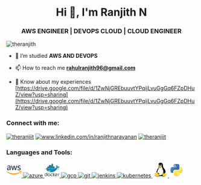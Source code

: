 <h1 align="center">Hi 👋, I'm Ranjith N</h1>
<h3 align="center">AWS ENGINEER | DEVOPS CLOUD | CLOUD ENGINEER</h3>

<p align="left"> <img src="https://komarev.com/ghpvc/?username=theranjith&label=Profile%20views&color=0e75b6&style=flat" alt="theranjith" /> </p>

- 🌱 I’m studied **AWS AND DEVOPS**

- 📫 How to reach me **rahulranjith96@gmail.com**

- 📄 Know about my experiences [https://drive.google.com/file/d/1ZwNjGREbuuvtYPqijLvuGgGq6FZpDHuZ/view?usp=sharing](https://drive.google.com/file/d/1ZwNjGREbuuvtYPqijLvuGgGq6FZpDHuZ/view?usp=sharing)

<h3 align="left">Connect with me:</h3>
<p align="left">
<a href="https://twitter.com/theranjiit" target="blank"><img align="center" src="https://raw.githubusercontent.com/rahuldkjain/github-profile-readme-generator/master/src/images/icons/Social/twitter.svg" alt="theranjiit" height="30" width="40" /></a>
<a href="https://linkedin.com/in/www.linkedin.com/in/ranjithnarayanan" target="blank"><img align="center" src="https://raw.githubusercontent.com/rahuldkjain/github-profile-readme-generator/master/src/images/icons/Social/linked-in-alt.svg" alt="www.linkedin.com/in/ranjithnarayanan" height="30" width="40" /></a>
<a href="https://instagram.com/theranjiit" target="blank"><img align="center" src="https://raw.githubusercontent.com/rahuldkjain/github-profile-readme-generator/master/src/images/icons/Social/instagram.svg" alt="theranjiit" height="30" width="40" /></a>
</p>

<h3 align="left">Languages and Tools:</h3>
<p align="left"> <a href="https://aws.amazon.com" target="_blank" rel="noreferrer"> <img src="https://raw.githubusercontent.com/devicons/devicon/master/icons/amazonwebservices/amazonwebservices-original-wordmark.svg" alt="aws" width="40" height="40"/> </a> <a href="https://azure.microsoft.com/en-in/" target="_blank" rel="noreferrer"> <img src="https://www.vectorlogo.zone/logos/microsoft_azure/microsoft_azure-icon.svg" alt="azure" width="40" height="40"/> </a> <a href="https://www.docker.com/" target="_blank" rel="noreferrer"> <img src="https://raw.githubusercontent.com/devicons/devicon/master/icons/docker/docker-original-wordmark.svg" alt="docker" width="40" height="40"/> </a> <a href="https://cloud.google.com" target="_blank" rel="noreferrer"> <img src="https://www.vectorlogo.zone/logos/google_cloud/google_cloud-icon.svg" alt="gcp" width="40" height="40"/> </a> <a href="https://git-scm.com/" target="_blank" rel="noreferrer"> <img src="https://www.vectorlogo.zone/logos/git-scm/git-scm-icon.svg" alt="git" width="40" height="40"/> </a> <a href="https://www.jenkins.io" target="_blank" rel="noreferrer"> <img src="https://www.vectorlogo.zone/logos/jenkins/jenkins-icon.svg" alt="jenkins" width="40" height="40"/> </a> <a href="https://kubernetes.io" target="_blank" rel="noreferrer"> <img src="https://www.vectorlogo.zone/logos/kubernetes/kubernetes-icon.svg" alt="kubernetes" width="40" height="40"/> </a> <a href="https://www.linux.org/" target="_blank" rel="noreferrer"> <img src="https://raw.githubusercontent.com/devicons/devicon/master/icons/linux/linux-original.svg" alt="linux" width="40" height="40"/> </a> <a href="https://www.python.org" target="_blank" rel="noreferrer"> <img src="https://raw.githubusercontent.com/devicons/devicon/master/icons/python/python-original.svg" alt="python" width="40" height="40"/> </a> </p>
